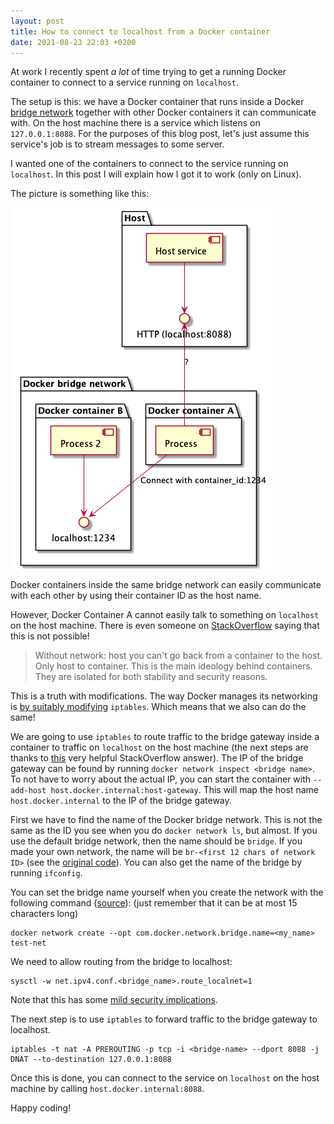 ```yaml
---
layout: post
title: How to connect to localhost from a Docker container
date: 2021-08-23 22:03 +0200
---
```


At work I recently spent *a lot* of time trying to get a running Docker container to connect to a service running on `localhost`.

The setup is this: we have a Docker container that runs inside a Docker [bridge network](https://docs.docker.com/network/bridge/) together with other Docker containers it can communicate with. On the host machine there is a service which listens on `127.0.0.1:8088`. For the purposes of this blog post, let's just assume this service's job is to stream messages to some server.

I wanted one of the containers to connect to the service running on `localhost`. In this post I will explain how I got it to work (only on Linux).

The picture is something like this:

![Docker Bridge Network](/assets/localhost_docker.png)

Docker containers inside the same bridge network can easily communicate with each other by using their container ID as the host name.

However, Docker Container A cannot easily talk to something on `localhost` on the host machine. There is even someone on [StackOverflow](https://stackoverflow.com/questions/24319662/from-inside-of-a-docker-container-how-do-i-connect-to-the-localhost-of-the-mach#comment109410097_24319662) saying that this is not possible!

> Without network: host you can't go back from a container to the host. Only host to container. This is the main ideology behind containers. They are isolated for both stability and security reasons.

This is a truth with modifications. The way Docker manages its networking is [by suitably modifying](https://docs.docker.com/network/iptables/) `iptables`. Which means that we also can do the same!

We are going to use `iptables` to route traffic to the bridge gateway inside a container to traffic on `localhost` on the host machine (the next steps are thanks to [this](https://stackoverflow.com/a/57833573/1013553) very helpful StackOverflow answer). The IP of the bridge gateway can be found by running `docker network inspect <bridge name>`. To not have to worry about the actual IP, you can start the container with `--add-host host.docker.internal:host-gateway`. This will map the host name `host.docker.internal` to the IP of the bridge gateway.

First we have to find the name of the Docker bridge network. This is not the same as the ID you see when you do `docker network ls`, but almost. If you use the default bridge network, then the name should be `bridge`. If you made your own network, the name will be `br-<first 12 chars of network ID>` (see the [original code](https://github.com/moby/libnetwork/blob/b3507428be5b458cb0e2b4086b13531fb0706e46/drivers/bridge/bridge.go#L551)). You can also get the name of the bridge by running `ifconfig`.

You can set the bridge name yourself when you create the network with the following command ([source](https://stackoverflow.com/a/43981857/1013553)): (just remember that it can be at most 15 characters long)

```
docker network create --opt com.docker.network.bridge.name=<my_name> test-net
```

We need to allow routing from the bridge to localhost:

```
sysctl -w net.ipv4.conf.<bridge_name>.route_localnet=1
```

Note that this has some [mild security implications](https://security.stackexchange.com/questions/137602/what-are-the-security-implications-of-net-ipv4-conf-eth0-route-localnet-1-rout).

The next step is to use `iptables` to forward traffic to the bridge gateway to localhost.

```
iptables -t nat -A PREROUTING -p tcp -i <bridge-name> --dport 8088 -j DNAT --to-destination 127.0.0.1:8088
```

Once this is done, you can connect to the service on `localhost` on the host machine by calling `host.docker.internal:8088`.

Happy coding!
